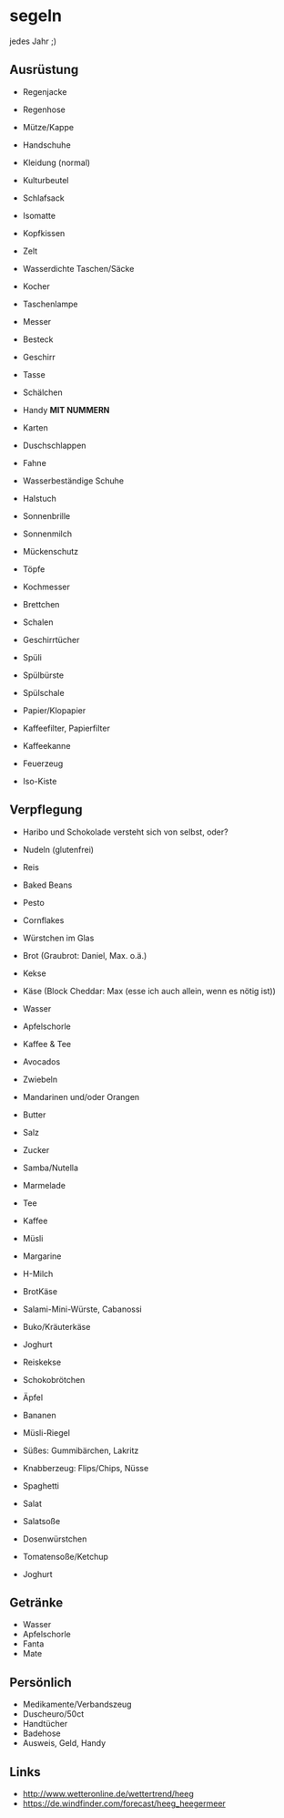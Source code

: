 # segeln
jedes Jahr ;)

## Ausrüstung
- Regenjacke
- Regenhose
- Mütze/Kappe
- Handschuhe
- Kleidung (normal)
- Kulturbeutel
- Schlafsack
- Isomatte
- Kopfkissen
- Zelt
- Wasserdichte Taschen/Säcke
- Kocher
- Taschenlampe
- Messer
- Besteck
- Geschirr
- Tasse
- Schälchen
- Handy **MIT NUMMERN**
- Karten
- Duschschlappen

- Fahne
- Wasserbeständige Schuhe
- Halstuch
- Sonnenbrille
- Sonnenmilch
- Mückenschutz
- Töpfe
- Kochmesser
- Brettchen
- Schalen
- Geschirrtücher
- Spüli
- Spülbürste
- Spülschale
- Papier/Klopapier
- Kaffeefilter, Papierfilter
- Kaffeekanne
- Feuerzeug
- Iso-Kiste
 
 
 

## Verpflegung
- Haribo und Schokolade versteht sich von selbst, oder?
- Nudeln (glutenfrei)
- Reis
- Baked Beans
- Pesto
- Cornflakes
- Würstchen im Glas
- Brot (Graubrot: Daniel, Max. o.ä.)
- Kekse
- Käse (Block Cheddar: Max (esse ich auch allein, wenn es nötig ist))
- Wasser
- Apfelschorle
- Kaffee & Tee
- Avocados
- Zwiebeln
- Mandarinen und/oder Orangen
- Butter

- Salz
- Zucker
- Samba/Nutella
- Marmelade
- Tee
- Kaffee
- Müsli
- Margarine
- H-Milch
- BrotKäse
- Salami-Mini-Würste, Cabanossi
- Buko/Kräuterkäse
- Joghurt


- Reiskekse
- Schokobrötchen
- Äpfel
- Bananen
- Müsli-Riegel
- Süßes: Gummibärchen, Lakritz
- Knabberzeug: Flips/Chips, Nüsse

- Spaghetti
- Salat
- Salatsoße
- Dosenwürstchen
- Tomatensoße/Ketchup
- Joghurt

## Getränke
- Wasser
- Apfelschorle
- Fanta
- Mate

## Persönlich
- Medikamente/Verbandszeug
- Duscheuro/50ct
- Handtücher
- Badehose
- Ausweis, Geld, Handy

## Links
- http://www.wetteronline.de/wettertrend/heeg
- https://de.windfinder.com/forecast/heeg_heegermeer

